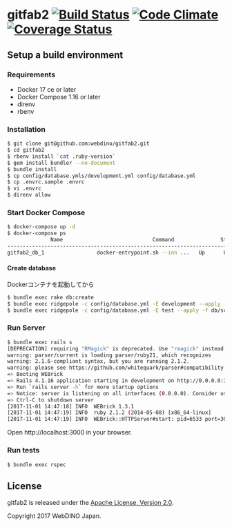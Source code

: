 gitfab2 [![Build Status](https://travis-ci.org/mozilla-japan/gitfab2.svg?branch=develop)](https://travis-ci.org/mozilla-japan/gitfab2) [![Code Climate](https://codeclimate.com/github/mozilla-japan/gitfab2/badges/gpa.svg)](https://codeclimate.com/github/mozilla-japan/gitfab2) [![Coverage Status](https://coveralls.io/repos/mozilla-japan/gitfab2/badge.svg?branch=develop&service=github)](https://coveralls.io/github/mozilla-japan/gitfab2?branch=develop)
=======

## Setup a build environment

### Requirements

- Docker 17 ce or later
- Docker Compose 1.16 or later
- direnv
- rbenv

### Installation

```bash
$ git clone git@github.com:webdino/gitfab2.git
$ cd gitfab2
$ rbenv install `cat .ruby-version`
$ gem install bundler --no-document
$ bundle install
$ cp config/database.ymls/development.yml config/database.yml
$ cp .envrc.sample .envrc
$ vi .envrc
$ direnv allow
```

### Start Docker Compose

```bash
$ docker-compose up -d
$ docker-compose ps
              Name                             Command               State            Ports
----------------------------------------------------------------------------------------------------
gitfab2_db_1                 docker-entrypoint.sh --inn ...   Up      0.0.0.0:13306->3306/tcp
```

#### Create database

Dockerコンテナを起動してから

```bash
$ bundle exec rake db:create
$ bundle exec ridgepole -c config/database.yml -E development --apply -f db/schemas/Schemafile
$ bundle exec ridgepole -c config/database.yml -E test --apply -f db/schemas/Schemafile
```

### Run Server

```bash
$ bundle exec rails s
[DEPRECATION] requiring "RMagick" is deprecated. Use "rmagick" instead
warning: parser/current is loading parser/ruby21, which recognizes
warning: 2.1.6-compliant syntax, but you are running 2.1.2.
warning: please see https://github.com/whitequark/parser#compatibility-with-ruby-mri.
=> Booting WEBrick
=> Rails 4.1.16 application starting in development on http://0.0.0.0:3000
=> Run `rails server -h` for more startup options
=> Notice: server is listening on all interfaces (0.0.0.0). Consider using 127.0.0.1 (--binding option)
=> Ctrl-C to shutdown server
[2017-11-01 14:47:18] INFO  WEBrick 1.3.1
[2017-11-01 14:47:19] INFO  ruby 2.1.2 (2014-05-08) [x86_64-linux]
[2017-11-01 14:47:19] INFO  WEBrick::HTTPServer#start: pid=6533 port=3000
```

Open http://localhost:3000 in your browser.


### Run tests

```bash
$ bundle exec rspec
```

## License

gitfab2 is released under the [Apache License, Version 2.0](http://www.apache.org/licenses/LICENSE-2.0).

Copyright 2017 WebDINO Japan.
